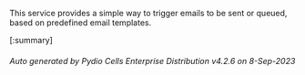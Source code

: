 






This service provides a simple way to trigger emails to be sent or queued, based on predefined email templates.

[:summary]

###### Auto generated by Pydio Cells Enterprise Distribution v4.2.6 on 8-Sep-2023
